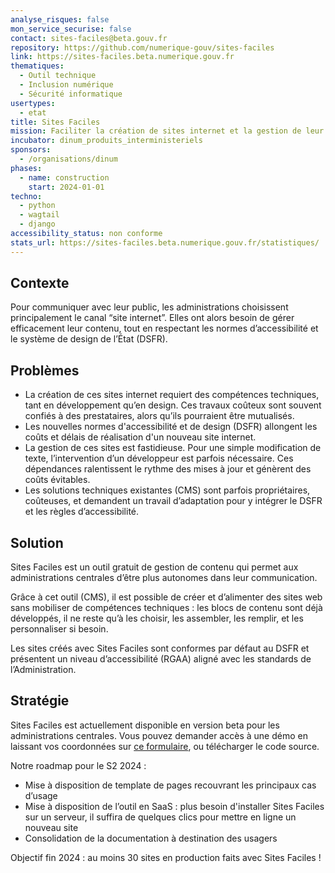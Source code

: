 ```yaml
---
analyse_risques: false
mon_service_securise: false
contact: sites-faciles@beta.gouv.fr
repository: https://github.com/numerique-gouv/sites-faciles
link: https://sites-faciles.beta.numerique.gouv.fr
thematiques:
  - Outil technique
  - Inclusion numérique
  - Sécurité informatique
usertypes:
  - etat
title: Sites Faciles
mission: Faciliter la création de sites internet et la gestion de leur contenu pour les administrations centrales
incubator: dinum_produits_interministeriels
sponsors:
  - /organisations/dinum
phases:
  - name: construction
    start: 2024-01-01
techno:
  - python
  - wagtail
  - django
accessibility_status: non conforme
stats_url: https://sites-faciles.beta.numerique.gouv.fr/statistiques/
---
```

## **Contexte**

Pour communiquer avec leur public, les administrations choisissent principalement le canal “site internet”. Elles ont alors besoin de gérer efficacement leur contenu, tout en respectant les normes d’accessibilité et le système de design de l’État (DSFR).

## **Problèmes**

- La création de ces sites internet requiert des compétences techniques, tant en développement qu’en design. Ces travaux coûteux sont souvent confiés à des prestataires, alors qu’ils pourraient être mutualisés.
- Les nouvelles normes d'accessibilité et de design (DSFR) allongent les coûts et délais de réalisation d'un nouveau site internet.
- La gestion de ces sites est fastidieuse. Pour une simple modification de texte, l’intervention d’un développeur est parfois nécessaire. Ces dépendances ralentissent le rythme des mises à jour et génèrent des coûts évitables.
- Les solutions techniques existantes (CMS) sont parfois propriétaires, coûteuses, et demandent un travail d’adaptation pour y intégrer le DSFR et les règles d’accessibilité.

## **Solution**

Sites Faciles est un outil gratuit de gestion de contenu qui permet aux administrations centrales d’être plus autonomes dans leur communication.

Grâce à cet outil (CMS), il est possible de créer et d’alimenter des sites web sans mobiliser de compétences techniques : les blocs de contenu sont déjà développés, il ne reste qu’à les choisir, les assembler, les remplir, et les personnaliser si besoin.

Les sites créés avec Sites Faciles sont conformes par défaut au DSFR et présentent un niveau d’accessibilité (RGAA) aligné avec les standards de l’Administration.

## **Stratégie**

Sites Faciles est actuellement disponible en version beta pour les administrations centrales. Vous pouvez demander accès à une démo en laissant vos coordonnées sur [ce formulaire](https://tally.so/r/3xrVAy), ou télécharger le code source.

Notre roadmap pour le S2 2024 : 

- Mise à disposition de template de pages recouvrant les principaux cas d’usage
- Mise à disposition de l’outil en SaaS : plus besoin d'installer Sites Faciles sur un serveur, il suffira de quelques clics pour mettre en ligne un nouveau site
- Consolidation de la documentation à destination des usagers

Objectif fin 2024 : au moins 30 sites en production faits avec Sites Faciles !
